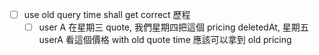 


- [ ] use old query time shall get correct 歷程
	- [ ] user A 在星期三 quote, 我們星期四把這個 pricing deletedAt, 星期五 userA 看這個價格 with old quote time 應該可以拿到 old pricing
